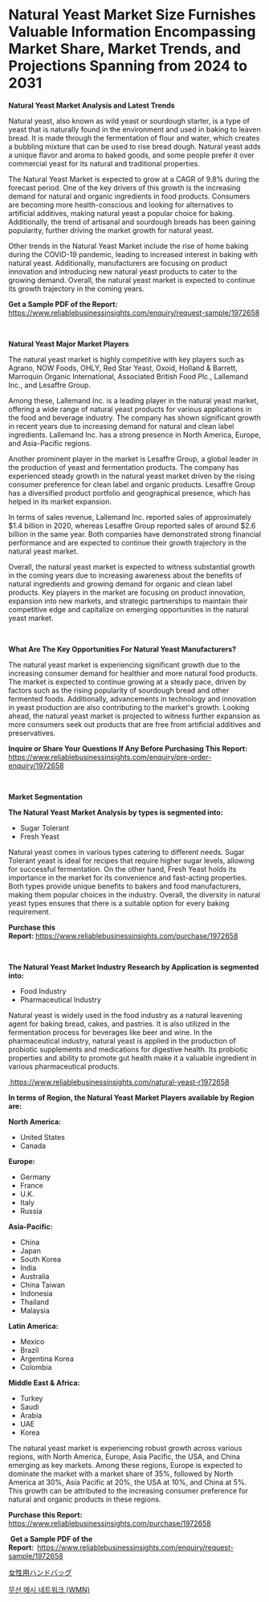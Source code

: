 <p><h1>Natural Yeast Market Size Furnishes Valuable Information Encompassing Market Share, Market Trends, and Projections Spanning from 2024 to 2031</h1></p><p><strong>Natural Yeast Market Analysis and Latest Trends</strong></p>
<p><p>Natural yeast, also known as wild yeast or sourdough starter, is a type of yeast that is naturally found in the environment and used in baking to leaven bread. It is made through the fermentation of flour and water, which creates a bubbling mixture that can be used to rise bread dough. Natural yeast adds a unique flavor and aroma to baked goods, and some people prefer it over commercial yeast for its natural and traditional properties.</p><p>The Natural Yeast Market is expected to grow at a CAGR of 9.8% during the forecast period. One of the key drivers of this growth is the increasing demand for natural and organic ingredients in food products. Consumers are becoming more health-conscious and looking for alternatives to artificial additives, making natural yeast a popular choice for baking. Additionally, the trend of artisanal and sourdough breads has been gaining popularity, further driving the market growth for natural yeast.</p><p>Other trends in the Natural Yeast Market include the rise of home baking during the COVID-19 pandemic, leading to increased interest in baking with natural yeast. Additionally, manufacturers are focusing on product innovation and introducing new natural yeast products to cater to the growing demand. Overall, the natural yeast market is expected to continue its growth trajectory in the coming years.</p></p>
<p><strong>Get a Sample PDF of the Report:&nbsp;</strong> <a href="https://www.reliablebusinessinsights.com/enquiry/request-sample/1972658">https://www.reliablebusinessinsights.com/enquiry/request-sample/1972658</a></p>
<p>&nbsp;</p>
<p><strong>Natural Yeast Major Market Players</strong></p>
<p><p>The natural yeast market is highly competitive with key players such as Agrano, NOW Foods, OHLY, Red Star Yeast, Oxoid, Holland & Barrett, Marroquin Organic International, Associated British Food Plc., Lallemand Inc., and Lesaffre Group. </p><p>Among these, Lallemand Inc. is a leading player in the natural yeast market, offering a wide range of natural yeast products for various applications in the food and beverage industry. The company has shown significant growth in recent years due to increasing demand for natural and clean label ingredients. Lallemand Inc. has a strong presence in North America, Europe, and Asia-Pacific regions.</p><p>Another prominent player in the market is Lesaffre Group, a global leader in the production of yeast and fermentation products. The company has experienced steady growth in the natural yeast market driven by the rising consumer preference for clean label and organic products. Lesaffre Group has a diversified product portfolio and geographical presence, which has helped in its market expansion.</p><p>In terms of sales revenue, Lallemand Inc. reported sales of approximately $1.4 billion in 2020, whereas Lesaffre Group reported sales of around $2.6 billion in the same year. Both companies have demonstrated strong financial performance and are expected to continue their growth trajectory in the natural yeast market.</p><p>Overall, the natural yeast market is expected to witness substantial growth in the coming years due to increasing awareness about the benefits of natural ingredients and growing demand for organic and clean label products. Key players in the market are focusing on product innovation, expansion into new markets, and strategic partnerships to maintain their competitive edge and capitalize on emerging opportunities in the natural yeast market.</p></p>
<p>&nbsp;</p>
<p><strong>What Are The Key Opportunities For Natural Yeast Manufacturers?</strong></p>
<p><p>The natural yeast market is experiencing significant growth due to the increasing consumer demand for healthier and more natural food products. The market is expected to continue growing at a steady pace, driven by factors such as the rising popularity of sourdough bread and other fermented foods. Additionally, advancements in technology and innovation in yeast production are also contributing to the market's growth. Looking ahead, the natural yeast market is projected to witness further expansion as more consumers seek out products that are free from artificial additives and preservatives.</p></p>
<p><strong>Inquire or Share Your Questions If Any Before Purchasing This Report:</strong> <a href="https://www.reliablebusinessinsights.com/enquiry/pre-order-enquiry/1972658">https://www.reliablebusinessinsights.com/enquiry/pre-order-enquiry/1972658</a></p>
<p>&nbsp;</p>
<p><strong>Market Segmentation</strong></p>
<p><strong>The Natural Yeast Market Analysis by types is segmented into:</strong></p>
<p><ul><li>Sugar Tolerant</li><li>Fresh Yeast</li></ul></p>
<p><p>Natural yeast comes in various types catering to different needs. Sugar Tolerant yeast is ideal for recipes that require higher sugar levels, allowing for successful fermentation. On the other hand, Fresh Yeast holds its importance in the market for its convenience and fast-acting properties. Both types provide unique benefits to bakers and food manufacturers, making them popular choices in the industry. Overall, the diversity in natural yeast types ensures that there is a suitable option for every baking requirement.</p></p>
<p><strong>Purchase this Report:&nbsp;</strong><a href="https://www.reliablebusinessinsights.com/purchase/1972658">https://www.reliablebusinessinsights.com/purchase/1972658</a></p>
<p>&nbsp;</p>
<p><strong>The Natural Yeast Market Industry Research by Application is segmented into:</strong></p>
<p><ul><li>Food Industry</li><li>Pharmaceutical Industry</li></ul></p>
<p><p>Natural yeast is widely used in the food industry as a natural leavening agent for baking bread, cakes, and pastries. It is also utilized in the fermentation process for beverages like beer and wine. In the pharmaceutical industry, natural yeast is applied in the production of probiotic supplements and medications for digestive health. Its probiotic properties and ability to promote gut health make it a valuable ingredient in various pharmaceutical products.</p></p>
<p><a href="https://www.reliablebusinessinsights.com/natural-yeast-r1972658">&nbsp;https://www.reliablebusinessinsights.com/natural-yeast-r1972658</a></p>
<p><strong>In terms of Region, the Natural Yeast Market Players available by Region are:</strong></p>
<p>
    <p> <strong> North America: </strong>
        <ul>
            <li>United States</li>
            <li>Canada</li>
        </ul>
        </p> 
    <p> <strong> Europe: </strong>
        <ul>
            <li>Germany</li>
            <li>France</li>
            <li>U.K.</li>
            <li>Italy</li>
            <li>Russia</li>
        </ul>
        </p> 
    <p> <strong> Asia-Pacific: </strong>
        <ul>
            <li>China</li>
            <li>Japan</li>
            <li>South Korea</li>
            <li>India</li>
            <li>Australia</li>
            <li>China Taiwan</li>
            <li>Indonesia</li>
            <li>Thailand</li>
            <li>Malaysia</li>
        </ul>
        </p> 
    <p> <strong> Latin America: </strong>
        <ul>
            <li>Mexico</li>
            <li>Brazil</li>
            <li>Argentina Korea</li>
            <li>Colombia</li>
        </ul>
        </p> 
    <p> <strong> Middle East & Africa: </strong>
        <ul>
            <li>Turkey</li>
            <li>Saudi</li>
            <li>Arabia</li>
            <li>UAE</li>
            <li>Korea</li>
        </ul>
    </p>
    </p>
<p><p>The natural yeast market is experiencing robust growth across various regions, with North America, Europe, Asia Pacific, the USA, and China emerging as key markets. Among these regions, Europe is expected to dominate the market with a market share of 35%, followed by North America at 30%, Asia Pacific at 20%, the USA at 10%, and China at 5%. This growth can be attributed to the increasing consumer preference for natural and organic products in these regions.</p></p>
<p><strong>Purchase this Report: </strong><a href="https://www.reliablebusinessinsights.com/purchase/1972658">https://www.reliablebusinessinsights.com/purchase/1972658</a></p>
<p>&nbsp;<strong>Get a Sample PDF of the Report:&nbsp;&nbsp;</strong><a href="https://www.reliablebusinessinsights.com/enquiry/request-sample/1972658">https://www.reliablebusinessinsights.com/enquiry/request-sample/1972658</a></p>
<p><strong></strong></p>
<p><p><a href="https://medium.com/@mt14785/%E5%A5%B3%E6%80%A7%E7%94%A8%E3%83%8F%E3%83%B3%E3%83%89%E3%83%90%E3%83%83%E3%82%B0%E5%B8%82%E5%A0%B4%E8%A6%8F%E6%A8%A1%E3%81%AF-%E5%B9%B4%E7%8E%8713-%E3%81%A7%E6%88%90%E9%95%B7%E3%81%97%E3%81%A6%E3%81%8A%E3%82%8A-%E3%81%93%E3%81%AE%E3%83%AC%E3%83%9D%E3%83%BC%E3%83%88%E3%81%AF%E3%82%BF%E3%82%A4%E3%83%97-%E3%82%A2%E3%83%97%E3%83%AA%E3%82%B1%E3%83%BC%E3%82%B7%E3%83%A7%E3%83%B3-%E6%88%90%E9%95%B7-%E3%81%8A%E3%82%88%E3%81%B32024%E5%B9%B4%E3%81%8B%E3%82%892031%E5%B9%B4%E3%81%BE%E3%81%A7%E3%81%AE%E4%BA%88%E6%B8%AC%E3%81%AB%E3%82%88%E3%82%8B%E5%88%86%E6%9E%90%E3%82%92%E3%82%AB%E3%83%90%E3%83%BC%E3%81%97%E3%81%A6%E3%81%84%E3%81%BE%E3%81%99-8ff88e632a6b">女性用ハンドバッグ</a></p><p><a href="https://github.com/darrellockm3ytan895656/Market-Research-Report-List-2/blob/main/9776288160512.md">무선 메시 네트워크 (WMN)</a></p></p>